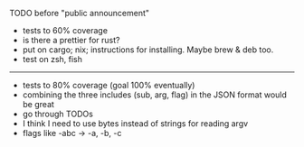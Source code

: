 TODO before "public announcement"
* tests to 60% coverage
* is there a prettier for rust?
* put on cargo; nix; instructions for installing. Maybe brew & deb too.
* test on zsh, fish
---
* tests to 80% coverage (goal 100% eventually)
* combining the three includes (sub, arg, flag) in the JSON format would be great
* go through TODOs
* I think I need to use bytes instead of strings for reading argv
* flags like -abc -> -a, -b, -c
